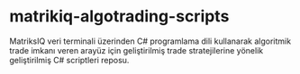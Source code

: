 # matrikiq-algotrading-scripts
MatriksIQ veri terminali üzerinden C# programlama dili kullanarak algoritmik trade imkanı veren arayüz için geliştirilmiş trade stratejilerine yönelik geliştirilmiş C# scriptleri reposu.
